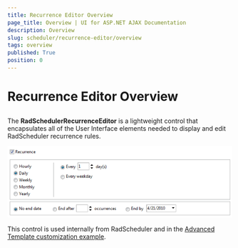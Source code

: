 ```yaml
---
title: Recurrence Editor Overview
page_title: Overview | UI for ASP.NET AJAX Documentation
description: Overview
slug: scheduler/recurrence-editor/overview
tags: overview
published: True
position: 0
---
```


# Recurrence Editor Overview



## 

The __RadSchedulerRecurrenceEditor__ is a lightweight control that encapsulates all of the User Interface elements needed to display and edit RadScheduler recurrence rules.

![Recurrence Editor](images/scheduler_recurrenceeditor.png)

This control is used internally from RadScheduler and in the [Advanced Template customization example](http://demos.telerik.com/aspnet-ajax/scheduler/examples/advancedformtemplate/defaultcs.aspx).
